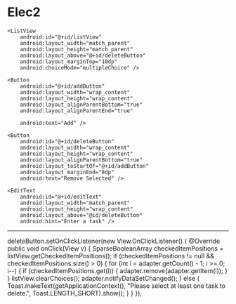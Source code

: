 # Elec2
<?xml version="1.0" encoding="utf-8"?>
<RelativeLayout xmlns:android="http://schemas.android.com/apk/res/android"
    xmlns:tools="http://schemas.android.com/tools"
    android:layout_width="match_parent"
    android:layout_height="match_parent"
    tools:context=".MainActivity3">

    <ListView
        android:id="@+id/listView"
        android:layout_width="match_parent"
        android:layout_height="match_parent"
        android:layout_above="@+id/deleteButton"
        android:layout_marginTop="10dp"
        android:choiceMode="multipleChoice" />

    <Button
        android:id="@+id/addButton"
        android:layout_width="wrap_content"
        android:layout_height="wrap_content"
        android:layout_alignParentBottom="true"
        android:layout_alignParentEnd="true"

        android:text="Add" />

    <Button
        android:id="@+id/deleteButton"
        android:layout_width="wrap_content"
        android:layout_height="wrap_content"
        android:layout_alignParentBottom="true"
        android:layout_toStartOf="@+id/addButton"
        android:layout_marginEnd="8dp"
        android:text="Remove Selected" />

    <EditText
        android:id="@+id/editText"
        android:layout_width="match_parent"
        android:layout_height="wrap_content"
        android:layout_above="@id/deleteButton"
        android:hint="Enter a task" />

</RelativeLayout>


-----------------------------------------------------------------------------------------------------------------------------
deleteButton.setOnClickListener(new View.OnClickListener() {
                @Override
                public void onClick(View v) {
                    SparseBooleanArray checkedItemPositions = listView.getCheckedItemPositions();
                    if (checkedItemPositions != null && checkedItemPositions.size() > 0) {
                        for (int i = adapter.getCount() - 1; i >= 0; i--) {
                            if (checkedItemPositions.get(i)) {
                                adapter.remove(adapter.getItem(i));
                            }
                        }
                        listView.clearChoices();
                        adapter.notifyDataSetChanged();
                    } else {
                        Toast.makeText(getApplicationContext(), "Please select at least one task to delete.", Toast.LENGTH_SHORT).show();
                    }
                }
            });
            
            
